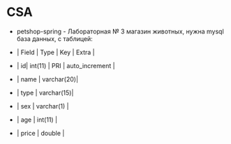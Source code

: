 # CSA
 - petshop-spring - Лабораторная № 3 магазин животных, нужна mysql база данных, c таблицей:

- | Field | Type       | Key | Extra          |


- | id| int(11)        | PRI | auto_increment |

- | name  | varchar(20)|

- | type  | varchar(15)|

- | sex   | varchar(1) |

- | age   | int(11)    |

- | price | double     |


